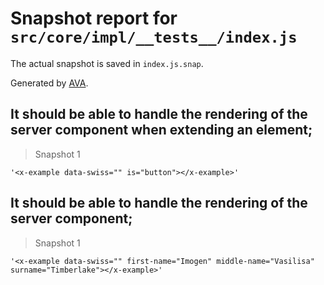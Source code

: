 # Snapshot report for `src/core/impl/__tests__/index.js`

The actual snapshot is saved in `index.js.snap`.

Generated by [AVA](https://avajs.dev).

## It should be able to handle the rendering of the server component when extending an element;

> Snapshot 1

    '<x-example data-swiss="" is="button"></x-example>'

## It should be able to handle the rendering of the server component;

> Snapshot 1

    '<x-example data-swiss="" first-name="Imogen" middle-name="Vasilisa" surname="Timberlake"></x-example>'
